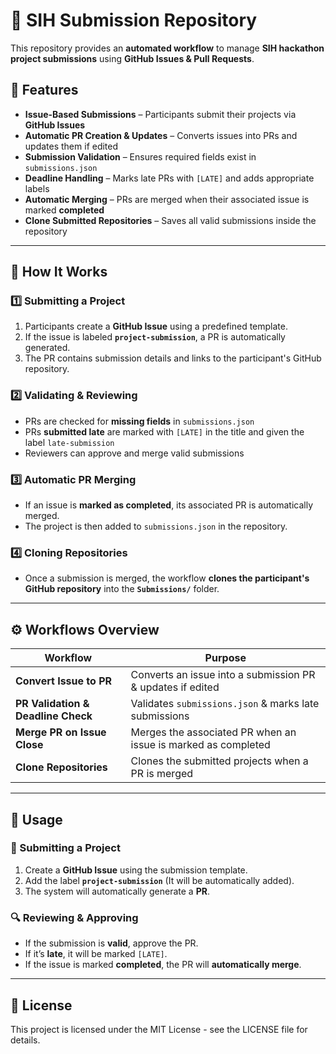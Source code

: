 # 🚀 SIH Submission Repository

This repository provides an **automated workflow** to manage **SIH hackathon project submissions** using **GitHub Issues & Pull Requests**.

## 📌 Features

- **Issue-Based Submissions** – Participants submit their projects via **GitHub Issues**  
- **Automatic PR Creation & Updates** – Converts issues into PRs and updates them if edited  
- **Submission Validation** – Ensures required fields exist in `submissions.json`  
- **Deadline Handling** – Marks late PRs with `[LATE]` and adds appropriate labels  
- **Automatic Merging** – PRs are merged when their associated issue is marked **completed**  
- **Clone Submitted Repositories** – Saves all valid submissions inside the repository

---

## 🔄 How It Works

### 1️⃣ Submitting a Project

1. Participants create a **GitHub Issue** using a predefined template.
2. If the issue is labeled **`project-submission`**, a PR is automatically generated.
3. The PR contains submission details and links to the participant's GitHub repository.

### 2️⃣ Validating & Reviewing

- PRs are checked for **missing fields** in `submissions.json`
- PRs **submitted late** are marked with `[LATE]` in the title and given the label `late-submission`
- Reviewers can approve and merge valid submissions

### 3️⃣ Automatic PR Merging

- If an issue is **marked as completed**, its associated PR is automatically merged.
- The project is then added to `submissions.json` in the repository.

### 4️⃣ Cloning Repositories

- Once a submission is merged, the workflow **clones the participant's GitHub repository** into the **`Submissions/`** folder.

---

## ⚙️ Workflows Overview

| **Workflow**                       | **Purpose**                                                   |
| ---------------------------------- | ------------------------------------------------------------- |
| **Convert Issue to PR**            | Converts an issue into a submission PR & updates if edited    |
| **PR Validation & Deadline Check** | Validates `submissions.json` & marks late submissions         |
| **Merge PR on Issue Close**        | Merges the associated PR when an issue is marked as completed |
| **Clone Repositories**             | Clones the submitted projects when a PR is merged             |

---

## 🚀 Usage

### 📝 Submitting a Project

1. Create a **GitHub Issue** using the submission template.
2. Add the label **`project-submission`** (It will be automatically added).
3. The system will automatically generate a **PR**.

### 🔍 Reviewing & Approving

- If the submission is **valid**, approve the PR.
- If it’s **late**, it will be marked `[LATE]`.
- If the issue is marked **completed**, the PR will **automatically merge**.


---

## 📄 License

This project is licensed under the MIT License - see the LICENSE file for details.
